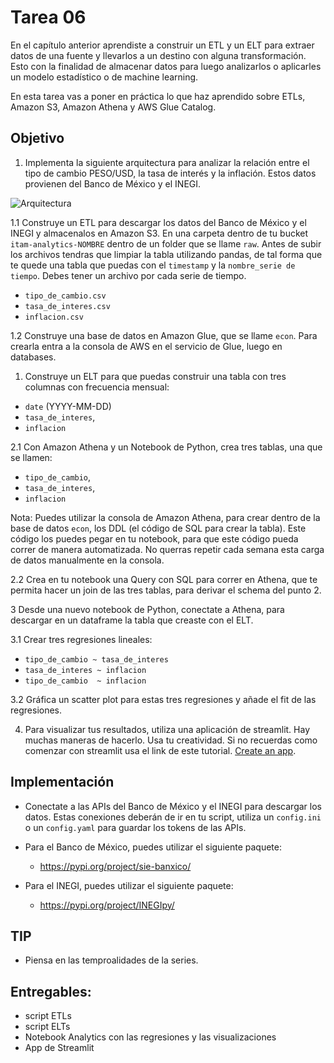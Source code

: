 # Tarea 06

En el capítulo anterior aprendiste a construir un ETL y un ELT para 
extraer datos de una fuente y llevarlos a un destino con alguna transformación.
Esto con la finalidad de almacenar datos para luego analizarlos o aplicarles
un modelo estadístico o de machine learning.

En esta tarea vas a poner en práctica lo que haz aprendido sobre ETLs, Amazon S3,
Amazon Athena y AWS Glue Catalog.

## Objetivo

1. Implementa la siguiente arquitectura para analizar la relación entre el 
tipo de cambio PESO/USD, la tasa de interés y la inflación. Estos datos 
provienen del Banco de México y el INEGI.

![Arquitectura](tareas/arquitectura05.png)

1.1 Construye un ETL para descargar los datos del Banco de México y el INEGI y
almacenalos en Amazon S3. En una carpeta dentro de tu bucket `itam-analytics-NOMBRE` 
dentro de un folder que se llame `raw`. Antes de subir los archivos tendras
que limpiar la tabla utilizando pandas, de tal forma que te quede una tabla 
que puedas con el `timestamp` y la `nombre_serie de tiempo`. Debes tener
un archivo por cada serie de tiempo.

- `tipo_de_cambio.csv`
- `tasa_de_interes.csv`
- `inflacion.csv`


1.2 Construye una base de datos en Amazon Glue, que se llame `econ`. Para crearla
entra a la consola de AWS en el servicio de Glue, luego en databases.

1. Construye un ELT para que puedas construir una tabla con tres columnas con
frecuencia mensual:

- `date` (YYYY-MM-DD)
- `tasa_de_interes`,
- `inflacion`

2.1 Con Amazon Athena y un Notebook de Python, crea tres tablas, una que se 
llamen:

- `tipo_de_cambio`,
- `tasa_de_interes`,
- `inflacion`

Nota: Puedes utilizar la consola de Amazon Athena, para crear dentro de la 
base de datos `econ`, los DDL (el código de SQL para crear la tabla). Este 
código los puedes pegar en tu notebook, para que este código pueda correr de
manera automatizada. No querras repetir cada semana esta carga de datos 
manualmente en la consola.

2.2 Crea en tu notebook una Query con SQL para correr en Athena, que te
permita hacer un join de las tres tablas, para derivar el schema del punto 2.

3 Desde una nuevo notebook de Python, conectate a Athena, para descargar
en un dataframe la tabla que creaste con el ELT.

3.1 Crear tres regresiones lineales:

- `tipo_de_cambio ~ tasa_de_interes`
- `tasa_de_interes ~ inflacion`
- `tipo_de_cambio  ~ inflacion`

3.2 Gráfica un scatter plot para estas tres regresiones y añade el fit de las
regresiones.

4. Para visualizar tus resultados, utiliza una aplicación de streamlit. Hay
   muchas maneras de hacerlo. Usa tu creatividad. Si no recuerdas como comenzar
   con streamlit usa el link de este tutorial. [Create an app](https://docs.streamlit.io/get-started/tutorials/create-an-app).

## Implementación

- Conectate a las APIs del Banco de México y el INEGI para descargar los 
datos. Estas conexiones deberán de ir en tu script, utiliza un `config.ini` o un
`config.yaml` para guardar los tokens de las APIs.

- Para el Banco de México, puedes utilizar el siguiente paquete:

    * https://pypi.org/project/sie-banxico/

- Para el INEGI, puedes utilizar el siguiente paquete:

    * https://pypi.org/project/INEGIpy/ 


## TIP

- Piensa en las temproalidades de la series.

## Entregables:

* script ETLs
* script ELTs
* Notebook Analytics con las regresiones y las visualizaciones
* App de Streamlit


